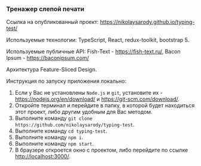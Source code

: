 ### Тренажер слепой печати

Ссылка на опубликованный проект: <https://nikolaysarody.github.io/typing-test/>

Используемые технологии: TypeScript, React, redux-toolkit, bootstrap 5.

Используемые публичные API: Fish-Text - <https://fish-text.ru/>, Bacon Ipsum - <https://baconipsum.com/>

Архитектура Feature-Sliced Design.

Инструкция по запуску приложения локально:
1) Если у Вас не установлены `Node.js` и `git`, установите их - <https://nodejs.org/en/download/> и <https://git-scm.com/download/>.
2) Откройте терминал и перейдите в папку, в которой будет находиться этот проект, либо другим удобным для Вас методом.
3) Выполните команду `git clone https://github.com/nikolaysarody/typing-test`.
4) Выполните команду `cd typing-test`.
5) Выполните команду `npm i`.
6) Выполните команду `npm start`.
7) В браузере откроется окно с проектом, либо перейдите по ссылке <http://localhost:3000/>.